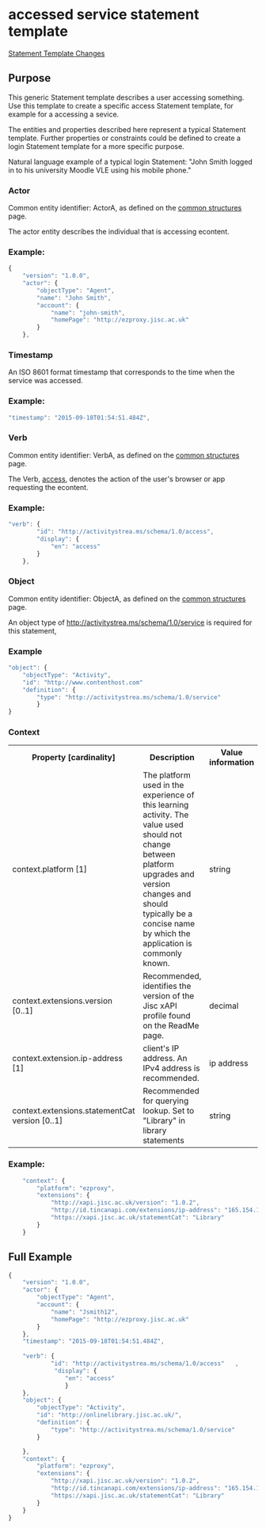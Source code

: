 # accessed service statement template

[Statement Template Changes](/version_changes.md#access_service)

## Purpose
This generic Statement template describes a user accessing something. Use this template to create a specific access Statement template, for example for a accessing a sevice.

The entities and properties described here represent a typical Statement template. Further properties or constraints could be defined to create a login Statement template for a more specific purpose.

Natural language example of a typical login Statement: "John Smith logged in to his university Moodle VLE using his mobile phone."

### Actor
Common entity identifier:  ActorA, as defined on the [common structures](/common_structures.md#actora) page.

The actor entity describes the individual that is accessing econtent.

### Example:

``` Javascript
{
    "version": "1.0.0",
    "actor": {
        "objectType": "Agent",
        "name": "John Smith",
        "account": {
            "name": "john-smith",
            "homePage": "http://ezproxy.jisc.ac.uk"
        }
    },
```

### Timestamp
An ISO 8601 format timestamp that corresponds to the time when the service was accessed.

### Example:

``` javascript
"timestamp": "2015-09-18T01:54:51.484Z",
`````` 

### Verb
Common entity identifier: VerbA, as defined on the [common structures](/common_structures.md#verba) page.

The Verb, [access](/vocabulary.md#verbs), denotes the action of the user's browser or app requesting the econtent.

### Example:

``` javascript
"verb": {
        "id": "http://activitystrea.ms/schema/1.0/access",
        "display": {
            "en": "access"
        }
    },
```


### Object
Common entity identifier: ObjectA, as defined on the [common structures](/common_structures.md#objecta) page. 

An object type of http://activitystrea.ms/schema/1.0/service is required for this statement,

### Example

``` javascript
"object": {
	"objectType": "Activity",
	"id": "http://www.contenthost.com"   	 	
	"definition": {
		"type": "http://activitystrea.ms/schema/1.0/service"
    	}
}
```



### Context

<table>
	<tr><th>Property [cardinality]</th><th>Description</th><th>Value information</</th></tr>
	<tr>
		<td>context.platform [1]</td>
		<td>The platform used in the experience of this learning activity. The value used should not change between platform upgrades and version changes and should typically be a concise name by which the application is commonly known.</td>
		<td>string</td>
	</tr>	
	<tr>
		<td>context.extensions.version [0..1]</td>
		<td>Recommended, identifies the version of the Jisc xAPI profile found on the ReadMe page. <br/></td>
		<td>decimal</td>
	</tr>
		<td>context.extension.ip-address [1]</td>
		<td>client's IP address. An IPv4 address is recommended.</td>
		<td>ip address</td>
	</tr>
	<tr>
		<td>context.extensions.statementCat version [0..1]</td>
		<td>Recommended for querying lookup. Set to "Library" in library statements <br/></td>
		<td>string</td>
	</tr>
</table>


### Example:

``` javascript
	"context": {
		"platform": "ezproxy",
		"extensions": {
			"http://xapi.jisc.ac.uk/version": "1.0.2",
			"http://id.tincanapi.com/extensions/ip-address": "165.154.154.1",
			"https://xapi.jisc.ac.uk/statementCat": "Library"
		}
	}
```


## Full Example
``` javascript
{
	"version": "1.0.0",
	"actor": {
		"objectType": "Agent",
		"account": {
			"name": "Jsmith12",
			"homePage": "http://ezproxy.jisc.ac.uk"
		}
	},
	"timestamp": "2015-09-18T01:54:51.484Z",
	
	"verb": {
        	"id": "http://activitystrea.ms/schema/1.0/access"	,
       		 "display": {
           		"en": "access"
        		}
	},
	"object": {
		"objectType": "Activity",
		"id": "http://onlinelibrary.jisc.ac.uk/",
		"definition": {
			"type": "http://activitystrea.ms/schema/1.0/service"
		}

	},	
	"context": {
		"platform": "ezproxy",
		"extensions": {
			"http://xapi.jisc.ac.uk/version": "1.0.2",
			"http://id.tincanapi.com/extensions/ip-address": "165.154.154.1",
			"https://xapi.jisc.ac.uk/statementCat": "Library"
		}
	}
}
```
